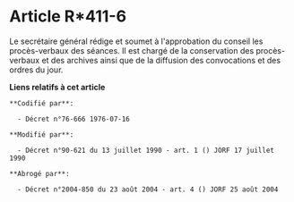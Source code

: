 # Article R*411-6

Le secrétaire général rédige et soumet à l'approbation du conseil les procès-verbaux des séances. Il est chargé de la
conservation des procès-verbaux et des archives ainsi que de la diffusion des convocations et des ordres du jour.

**Liens relatifs à cet article**

	**Codifié par**:

	  - Décret n°76-666 1976-07-16

	**Modifié par**:

	  - Décret n°90-621 du 13 juillet 1990 - art. 1 () JORF 17 juillet 1990

	**Abrogé par**:

	  - Décret n°2004-850 du 23 août 2004 - art. 4 () JORF 25 août 2004
